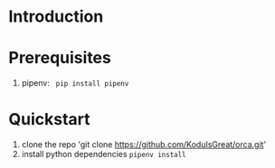# Introduction

# Prerequisites 
1. pipenv: ` pip install pipenv`

# Quickstart

1. clone the repo 'git clone https://github.com/KoduIsGreat/orca.git'
2. install python dependencies `pipenv install`
